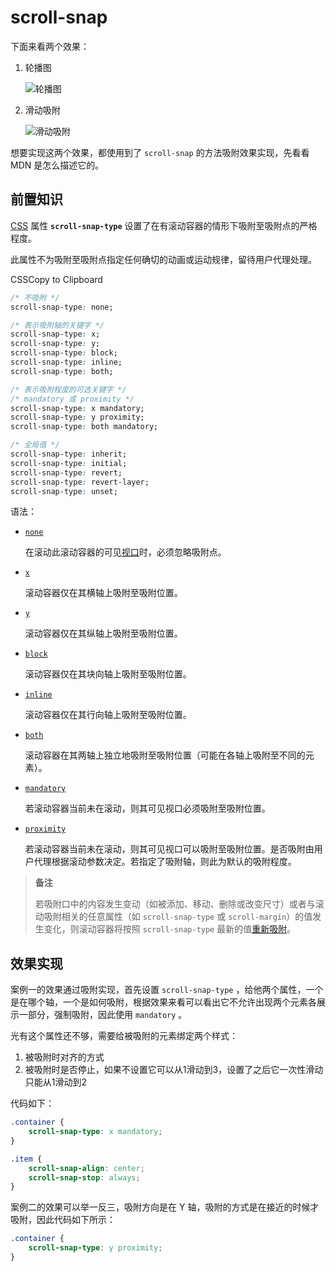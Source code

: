 # scroll-snap

下面来看两个效果：

1. 轮播图

   ![轮播图](https://pic.imgdb.cn/item/653a78fdc458853aefb9e36b.gif)

2. 滑动吸附

   ![滑动吸附](https://pic.imgdb.cn/item/653cbbcec458853aef89ec92.gif)

想要实现这两个效果，都使用到了 `scroll-snap` 的方法吸附效果实现，先看看 MDN 是怎么描述它的。

## 前置知识

[CSS](https://developer.mozilla.org/zh-CN/docs/Web/CSS) 属性 **`scroll-snap-type`** 设置了在有滚动容器的情形下吸附至吸附点的严格程度。

此属性不为吸附至吸附点指定任何确切的动画或运动规律，留待用户代理处理。

CSSCopy to Clipboard

```css
/* 不吸附 */
scroll-snap-type: none;

/* 表示吸附轴的关键字 */
scroll-snap-type: x;
scroll-snap-type: y;
scroll-snap-type: block;
scroll-snap-type: inline;
scroll-snap-type: both;

/* 表示吸附程度的可选关键字 */
/* mandatory 或 proximity */
scroll-snap-type: x mandatory;
scroll-snap-type: y proximity;
scroll-snap-type: both mandatory;

/* 全局值 */
scroll-snap-type: inherit;
scroll-snap-type: initial;
scroll-snap-type: revert;
scroll-snap-type: revert-layer;
scroll-snap-type: unset;
```

语法：

- [`none`](https://developer.mozilla.org/zh-CN/docs/Web/CSS/scroll-snap-type#none)

  在滚动此滚动容器的可见[视口](https://developer.mozilla.org/zh-CN/docs/Glossary/Viewport)时，必须忽略吸附点。

- [`x`](https://developer.mozilla.org/zh-CN/docs/Web/CSS/scroll-snap-type#x)

  滚动容器仅在其横轴上吸附至吸附位置。

- [`y`](https://developer.mozilla.org/zh-CN/docs/Web/CSS/scroll-snap-type#y)

  滚动容器仅在其纵轴上吸附至吸附位置。

- [`block`](https://developer.mozilla.org/zh-CN/docs/Web/CSS/scroll-snap-type#block)

  滚动容器仅在其块向轴上吸附至吸附位置。

- [`inline`](https://developer.mozilla.org/zh-CN/docs/Web/CSS/scroll-snap-type#inline)

  滚动容器仅在其行向轴上吸附至吸附位置。

- [`both`](https://developer.mozilla.org/zh-CN/docs/Web/CSS/scroll-snap-type#both)

  滚动容器在其两轴上独立地吸附至吸附位置（可能在各轴上吸附至不同的元素）。

- [`mandatory`](https://developer.mozilla.org/zh-CN/docs/Web/CSS/scroll-snap-type#mandatory)

  若滚动容器当前未在滚动，则其可见视口必须吸附至吸附位置。

- [`proximity`](https://developer.mozilla.org/zh-CN/docs/Web/CSS/scroll-snap-type#proximity)

  若滚动容器当前未在滚动，则其可见视口可以吸附至吸附位置。是否吸附由用户代理根据滚动参数决定。若指定了吸附轴，则此为默认的吸附程度。

> **备注**
>
> 若吸附口中的内容发生变动（如被添加、移动、删除或改变尺寸）或者与滚动吸附相关的任意属性（如 `scroll-snap-type` 或 `scroll-margin`）的值发生变化，则滚动容器将按照 `scroll-snap-type` 最新的值[重新吸附](https://drafts.csswg.org/css-scroll-snap/#re-snap)。

## 效果实现

案例一的效果通过吸附实现，首先设置 `scroll-snap-type` ，给他两个属性，一个是在哪个轴，一个是如何吸附，根据效果来看可以看出它不允许出现两个元素各展示一部分，强制吸附，因此使用 `mandatory` 。

光有这个属性还不够，需要给被吸附的元素绑定两个样式：

1. 被吸附时对齐的方式
2. 被吸附时是否停止，如果不设置它可以从1滑动到3，设置了之后它一次性滑动只能从1滑动到2

代码如下：

```css
.container {
    scroll-snap-type: x mandatory;
}

.item {
    scroll-snap-align: center;
    scroll-snap-stop: always;
}
```

案例二的效果可以举一反三，吸附方向是在 Y 轴，吸附的方式是在接近的时候才吸附，因此代码如下所示：

```css
.container {
    scroll-snap-type: y proximity;
}
```